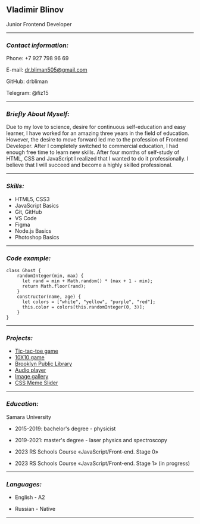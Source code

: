 ## **Vladimir Blinov**

Junior Frontend Developer

------

### _Contact information:_

Phone: +7 927 798 96 69

E-mail: dr.bliman505@gmail.com

GitHub: drbliman

Telegram: @fiz15

------

### _Briefly About Myself:_

Due to my love to science, desire for continuous self-education and easy learner, I have worked for an amazing three years in the field of education. However, the desire to move forward led me to the profession of Frontend Developer. After I completely switched to commercial education, I had enough free time to learn new skills. After four months of self-study of HTML, CSS and JavaScript I realized that I wanted to do it professionally. I believe that I will succeed and become a highly skilled professional.

------

### _Skills:_

* HTML5, CSS3
* JavaScript Basics
* Git, GitHub
* VS Code
* Figma
* Node.js Basics
* Photoshop Basics

------
### _Code example:_

```
class Ghost {
    randomInteger(min, max) {
      let rand = min + Math.random() * (max + 1 - min);
      return Math.floor(rand);
    }
    constructor(name, age) {
      let colors = ["white", "yellow", "purple", "red"];
      this.color = colors[this.randomInteger(0, 3)];
    }
}
```

------

### _Projects:_

* [Tic-tac-toe game](https://drbliman.github.io/Tic-tac-toe_v0.1/)
* [10X10 game](https://rolling-scopes-school.github.io/drbliman-JSFEPRESCHOOL2023Q2/js30_3.3-random-game/)
* [Brooklyn Public Library](https://rolling-scopes-school.github.io/drbliman-JSFEPRESCHOOL2023Q2/library/)
* [Audio player](https://rolling-scopes-school.github.io/drbliman-JSFEPRESCHOOL2023Q2/js30%231.2-audio-player/)
* [Image gallery](https://rolling-scopes-school.github.io/drbliman-JSFEPRESCHOOL2023Q2/js30_2.2-image-galery/)
* [CSS Meme Slider](https://drbliman.github.io/cssMemeSlider/cssMemeSlider/index.html)

------

### _Education:_

Samara University

* 2015-2019: bachelor's degree - physicist

* 2019-2021: master's degree - laser physics and spectroscopy

* 2023 RS Schools Course «JavaScript/Front-end. Stage 0» 

* 2023 RS Schools Course «JavaScript/Front-end. Stage 1» (in progress)

------

### _Languages:_

* English - A2

* Russian - Native

------